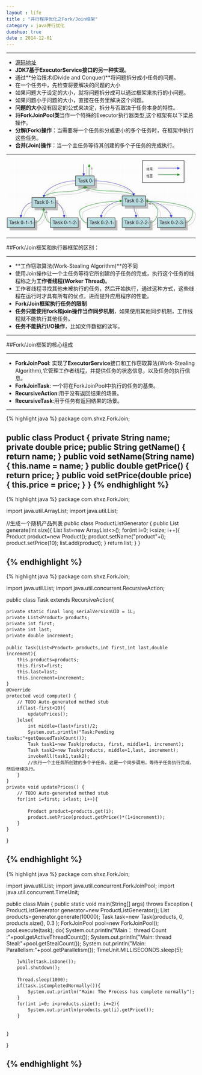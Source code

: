 ```yaml
---
layout : life
title : "并行程序优化之Fork/Join框架"
category : java并行优化
duoshuo: true
date : 2014-12-01
---
```


----------------

* [源码地址](https://github.com/shxz130/concurrent_optimization)
* **JDK7基于ExecutorService接口的另一种实现**。
* 通过**分治技术(Divide and Conquer)**将问题拆分成小任务的问题。
* 在一个任务中，先检查将要解决的问题的大小
 * 如果问题大于设定的大小，就将问题拆分成可以通过框架来执行的小问题。
 * 如果问题小于问题的大小，直接在任务里解决这个问题。
* **问题的大小**没有固定的公式来决定，拆分与否取决于任务本身的特性。
* 将**ForkJoinPool类**当作一个特殊的Executor执行器类型,这个框架有以下梁总操作。
 * **分解(Fork)操作**：当需要将一个任务拆分成更小的多个任务时，在框架中执行这些任务。
 * **合并(Join)操作**：当一个主任务等待其创建的多个子任务的完成执行。
 

----------------

![onepiece](/life/picture/forkjoin.jpg)

------------------

##Fork/Join框架和执行器框架的区别：

------------------

* **工作窃取算法(Work-Stealing Algorithm)**的不同
 * 使用Join操作让一个主任务等待它所创建的子任务的完成，执行这个任务的线程称之为**工作者线程(Worker Thread)**。
 * 工作者线程寻找其他未被执行的任务，然后开始执行，通过这种方式，这些线程在运行时才具有所有的优点，进而提升应用程序的性能。
* **Fork/Join框架执行任务的限制**
 * **任务只能使用fork和join操作当作同步机制**，如果使用其他同步机制，工作线程就不能执行其他任务。
 * **任务不能执行I/O操作**，比如文件数据的读写。 

--------------------

##Fork/Join框架的核心组成

--------------------

* **ForkJoinPool**: 实现了**ExecutorService**接口和工作窃取算法(Work-Stealing Algorithm),它管理工作者线程，并提供任务的状态信息，以及任务的执行信息。
* **ForkJoinTask**: 一个将在ForkJoinPool中执行的任务的基类。
* **RecursiveAction**:用于没有返回结果的场景。
* **RecursiveTask**:用于任务有返回结果的场景。

----------------------------
{% highlight java %} 
package com.shxz.ForkJoin;

public class Product {
	private String name;
	private double price;
	public String getName() {
		return name;
	}
	public void setName(String name) {
		this.name = name;
	}
	public double getPrice() {
		return price;
	}
	public void setPrice(double price) {
		this.price = price;
	}
}
{% endhighlight %}
------------
{% highlight java %} 
package com.shxz.ForkJoin;

import java.util.ArrayList;
import java.util.List;

//生成一个随机产品列表
public class ProductListGenerator {
	public List<Product> generate(int size){
		List<Product> list=new ArrayList<>();
		for(int i=0; i<size; i++){
			Product product=new Product();
			product.setName("product"+i);
			product.setPrice(10);
			list.add(product);
		}
		return list;
	}
}

{% endhighlight %}
------------

{% highlight java %} 
package com.shxz.ForkJoin;

import java.util.List;
import java.util.concurrent.RecursiveAction;

public class Task extends RecursiveAction{

	private static final long serialVersionUID = 1L;
	private List<Product> products;
	private int first;
	private int last;
	private double increment;
	
	public Task(List<Product> products,int first,int last,double increment){
		this.products=products;
		this.first=first;
		this.last=last;
		this.increment=increment;
	}
	@Override
	protected void compute() {
		// TODO Auto-generated method stub
		if(last-first<10){
			updatePrices();
		}else{
			int middle=(last+first)/2;
			System.out.println("Task:Pending tasks:"+getQueuedTaskCount());
			Task task1=new Task(products, first, middle+1, increment);
			Task task2=new Task(products, middle+1,last, increment);
			invokeAll(task1,task2);
			//执行一个主任务所创建的多个子任务，这是一个同步调用，等待子任务执行完成，然后继续执行。
		}
	}
	private void updatePrices() {
		// TODO Auto-generated method stub
		for(int i=first; i<last; i++){
			
			Product product=products.get(i);
			product.setPrice(product.getPrice()*(1+increment));
		}
	}

}

{% endhighlight %}
------------
{% highlight java %} 
package com.shxz.ForkJoin;

import java.util.List;
import java.util.concurrent.ForkJoinPool;
import java.util.concurrent.TimeUnit;

public class Main {
	public static void main(String[] args) throws Exception {
		ProductListGenerator generator=new ProductListGenerator();
		List<Product> products=generator.generate(10000);
		Task task=new Task(products, 0, products.size(), 0.3 );
		ForkJoinPool pool=new ForkJoinPool();
		pool.execute(task);
		do{
			System.out.println("Main： thread Count :"+pool.getActiveThreadCount());
			System.out.println("Main: thread Steal:"+pool.getStealCount());
			System.out.println("Main: Parallelism:"+pool.getParallelism());
			TimeUnit.MILLISECONDS.sleep(5);
		
		}while(task.isDone());
		pool.shutdown();
		
		Thread.sleep(1000);
		if(task.isCompletedNormally()){
			System.out.println("Main: The Process has complete normally");
		}
		for(int i=0; i<products.size(); i+=2){
			System.out.println(products.get(i).getPrice());
		}
		
	
	}
	
}

{% endhighlight %}
------------



